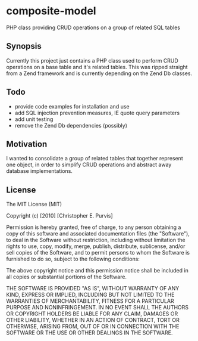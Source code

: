 # composite-model
PHP class providing CRUD operations on a group of related SQL tables


## Synopsis

Currently this project just contains a PHP class used to perform CRUD operations on a base table and it's related tables. This was ripped straight from a Zend framework and is currently depending on the Zend Db classes. 

## Todo

- provide code examples for installation and use
- add SQL injection prevention measures, IE quote query parameters
- add unit testing
- remove the Zend Db dependencies (possibly)


## Motivation

I wanted to consolidate a group of related tables that together represent one object, in order to simplify CRUD operations and abstract away database implementations. 


## License

The MIT License (MIT)

Copyright (c) [2010] [Christopher E. Purvis]

Permission is hereby granted, free of charge, to any person obtaining a copy
of this software and associated documentation files (the "Software"), to deal
in the Software without restriction, including without limitation the rights
to use, copy, modify, merge, publish, distribute, sublicense, and/or sell
copies of the Software, and to permit persons to whom the Software is
furnished to do so, subject to the following conditions:

The above copyright notice and this permission notice shall be included in all
copies or substantial portions of the Software.

THE SOFTWARE IS PROVIDED "AS IS", WITHOUT WARRANTY OF ANY KIND, EXPRESS OR
IMPLIED, INCLUDING BUT NOT LIMITED TO THE WARRANTIES OF MERCHANTABILITY,
FITNESS FOR A PARTICULAR PURPOSE AND NONINFRINGEMENT. IN NO EVENT SHALL THE
AUTHORS OR COPYRIGHT HOLDERS BE LIABLE FOR ANY CLAIM, DAMAGES OR OTHER
LIABILITY, WHETHER IN AN ACTION OF CONTRACT, TORT OR OTHERWISE, ARISING FROM,
OUT OF OR IN CONNECTION WITH THE SOFTWARE OR THE USE OR OTHER DEALINGS IN THE
SOFTWARE.